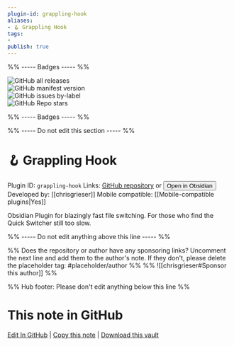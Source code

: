 ```yaml
---
plugin-id: grappling-hook
aliases:
- 🪝 Grappling Hook
tags: 
- 
publish: true
---
```


%% ----- Badges ----- %%

![GitHub all releases](https://img.shields.io/github/downloads/chrisgrieser/grappling-hook/total?color=573E7A&logo=github&style=for-the-badge)   
![GitHub manifest version](https://img.shields.io/github/manifest-json/v/chrisgrieser/grappling-hook?color=573E7A&logo=github&style=for-the-badge)   
![GitHub issues by-label](https://img.shields.io/github/issues/chrisgrieser/grappling-hook/help%20wanted?color=573E7A&logo=github&style=for-the-badge)   
![GitHub Repo stars](https://img.shields.io/github/stars/chrisgrieser/grappling-hook?color=573E7A&logo=github&style=for-the-badge)

%% ----- Badges ----- %%

%% ----- Do not edit this section ----- %%

# 🪝 Grappling Hook

Plugin ID: `grappling-hook`
Links: [GitHub repository](https://github.com/chrisgrieser/grappling-hook) or [<button id=HH>Open in Obsidian</button>](obsidian://show-plugin?id=grappling-hook)
Developed by: [[chrisgrieser]]
Mobile compatible: [[Mobile-compatible plugins|Yes]]

Obsidian Plugin for blazingly fast file switching. For those who find the Quick Switcher still too slow.

%% ----- Do not edit anything above this line ----- %% 

%% Does the repository or author have any sponsoring links? Uncomment the next line and add them to the author's note. If they don't, please delete the placeholder tag: #placeholder/author %%
%% ![[chrisgrieser#Sponsor this author]] %%

%% Hub footer: Please don't edit anything below this line %%

# This note in GitHub

<span class="git-footer">[Edit In GitHub](https://github.dev/obsidian-community/obsidian-hub/blob/main/02%20-%20Community%20Expansions/02.05%20All%20Community%20Expansions/Plugins/grappling-hook.md "git-hub-edit-note") | [Copy this note](https://raw.githubusercontent.com/obsidian-community/obsidian-hub/main/02%20-%20Community%20Expansions/02.05%20All%20Community%20Expansions/Plugins/grappling-hook.md "git-hub-copy-note") | [Download this vault](https://github.com/obsidian-community/obsidian-hub/archive/refs/heads/main.zip "git-hub-download-vault") </span>
